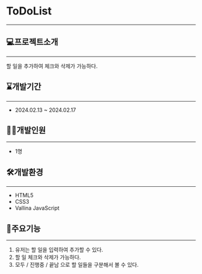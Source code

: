 # ToDoList
---
## 💻프로젝트소개
---
할 일을 추가하여 체크와 삭제가 가능하다.

## ⌛개발기간
---
+ 2024.02.13 ~ 2024.02.17

## 👩‍💻개발인원
---
+ 1명

## 🛠️개발환경
---
+ HTML5
+ CSS3
+ Vallina JavaScript
  
## 📌주요기능
---
1. 유저는 할 일을 입력하여 추가할 수 있다.
2. 할 일 체크와 삭제가 가능하다.
3. 모두 / 진행중 / 끝남 으로 할 일들을 구분해서 볼 수 있다.
